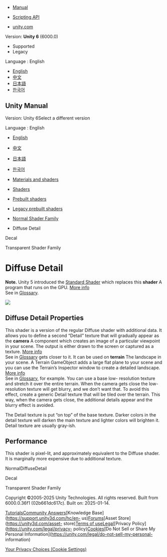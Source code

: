 [](https://docs.unity3d.com)

  * [Manual](../Manual/index.html)
  * [Scripting API](../ScriptReference/index.html)

  * [unity.com](https://unity.com/)

Version: **Unity 6** (6000.0)

  * Supported
  * Legacy

Language : English

  * [English](/Manual/shader-NormalDiffuseDetail.html)
  * [中文](/cn/current/Manual/shader-NormalDiffuseDetail.html)
  * [日本語](/ja/current/Manual/shader-NormalDiffuseDetail.html)
  * [한국어](/kr/current/Manual/shader-NormalDiffuseDetail.html)

[](https://docs.unity3d.com)

## Unity Manual

Version: Unity 6Select a different version

Language : English

  * [English](/Manual/shader-NormalDiffuseDetail.html)
  * [中文](/cn/current/Manual/shader-NormalDiffuseDetail.html)
  * [日本語](/ja/current/Manual/shader-NormalDiffuseDetail.html)
  * [한국어](/kr/current/Manual/shader-NormalDiffuseDetail.html)

  * [Materials and shaders](materials-and-shaders.html)
  * [Shaders](Shaders.html)
  * [Prebuilt shaders](shader-built-in-landing.html)
  * [Legacy prebuilt shaders](Built-inShaderGuide.html)
  * [Normal Shader Family](shader-NormalFamily.html)
  * Diffuse Detail

[](shader-NormalDecal.html)

Decal

[](shader-TransparentFamily.html)

Transparent Shader Family

# Diffuse Detail

**Note.** Unity 5 introduced the [Standard Shader](shader-StandardShader.html)
which replaces this **shader** A program that runs on the GPU. [More
info](Shaders.html)  
See in [Glossary](Glossary.html#Shader).

![](../uploads/Shaders/Shader-NormalDiffuseDetail.jpg)

## Diffuse Detail Properties

This shader is a version of the regular Diffuse shader with additional data.
It allows you to define a second “Detail” texture that will gradually appear
as the **camera** A component which creates an image of a particular viewpoint
in your scene. The output is either drawn to the screen or captured as a
texture. [More info](CamerasOverview.html)  
See in [Glossary](Glossary.html#Camera) gets closer to it. It can be used on
**terrain** The landscape in your scene. A Terrain GameObject adds a large
flat plane to your scene and you can use the Terrain’s Inspector window to
create a detailed landscape. [More info](terrain-UsingTerrains.html)  
See in [Glossary](Glossary.html#Terrain), for example. You can use a base low-
resolution texture and stretch it over the entire terrain. When the camera
gets close the low-resolution texture will get blurry, and we don’t want that.
To avoid this effect, create a generic Detail texture that will be tiled over
the terrain. This way, when the camera gets close, the additional details
appear and the blurry effect is avoided.

The Detail texture is put “on top” of the base texture. Darker colors in the
detail texture will darken the main texture and lighter colors will brighten
it. Detail texture are usually gray-ish.

## Performance

This shader is pixel-lit, and approximately equivalent to the Diffuse shader.
It is marginally more expensive due to additional texture.

NormalDiffuseDetail

[](shader-NormalDecal.html)

Decal

[](shader-TransparentFamily.html)

Transparent Shader Family

Copyright ©2005-2025 Unity Technologies. All rights reserved. Built from
6000.0.36f1 (02b661dc617c). Built on: 2025-01-14.

[Tutorials](https://learn.unity.com/)[Community
Answers](https://answers.unity3d.com)[Knowledge
Base](https://support.unity3d.com/hc/en-
us)[Forums](https://forum.unity3d.com)[Asset Store](https://unity3d.com/asset-
store)[Terms of
use](https://docs.unity3d.com/Manual/TermsOfUse.html)[Legal](https://unity.com/legal)[Privacy
Policy](https://unity.com/legal/privacy-
policy)[Cookies](https://unity.com/legal/cookie-policy)[Do Not Sell or Share
My Personal Information](https://unity.com/legal/do-not-sell-my-personal-
information)

[Your Privacy Choices (Cookie Settings)](javascript:void\(0\);)

